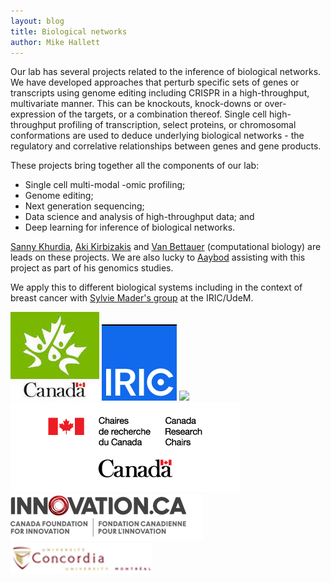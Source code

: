 ```yaml
---
layout: blog
title: Biological networks
author: Mike Hallett
---
```


Our lab has several projects related to the inference of biological networks.
We have developed approaches that perturb specific sets of genes or
transcripts using genome editing including CRISPR in a high-throughput,
multivariate manner. This can be knockouts, knock-downs or over-expression of the targets, or a combination thereof.
Single cell high-throughput profiling of transcription, select proteins, or chromosomal conformations are used to deduce underlying biological networks - the regulatory and correlative relationships between genes and gene products.

These projects bring together all the components of our lab:
<ul>
<li> Single cell multi-modal -omic profiling; </li>
<li> Genome editing; </li>
<li> Next generation sequencing; </li>
<li> Data science and analysis of high-throughput data; and </li>
<li> Deep learning for inference of biological networks. </li>
</ul>

[Sanny Khurdia](https://www.mikehallett.science/team/sanny-khurdia/), [Aki Kirbizakis](https://www.mikehallett.science/team/eftyhios-kirbizakis/) 
and [Van Bettauer](https://www.mikehallett.science/team/van-bettauer/) (computational biology) are leads on these projects.
We are also lucky to [Aaybod](https://www.mikehallett.science/team/abdelrahman-ahmed/) assisting with this project as part of his genomics studies.



We apply this to different biological systems including in the context of breast cancer with [Sylvie Mader's group](https://www.iric.ca/en/research/principal-investigators/sylvie-mader) at the IRIC/UdeM. 

<img class="pull-left" src="/images/cihr_logo.jpg">
<img class="pull-left" src="/images/iric.png">
<img class="pull-left" src="/images/nserc.png">
<img class="pull-left" src="/images/crc.png">
<img class="pull-left" src="/images/Innovation_Logo.png">
<img class="pull-left" src="/images/concordia.logo.big.png">
